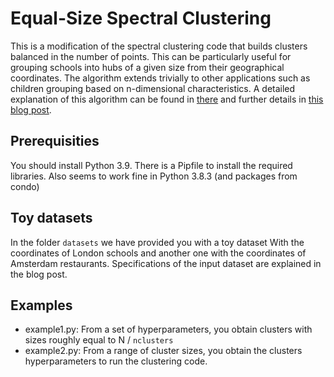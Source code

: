 # Equal-Size Spectral Clustering
This is a modification of the spectral clustering code that builds clusters balanced 
in the number of points. This can be particularly useful for grouping schools into hubs of a given size from their geographical coordinates. The algorithm extends trivially to other applications such as children grouping based on n-dimensional characteristics.
A detailed explanation of this algorithm can be found in [there](https://towardsdatascience.com/spectral-clustering-aba2640c0d5b) and further details in [this blog post](https://medium.com/p/cce65c6f9ba3/edit).

## Prerequisities
You should install Python 3.9. There is a Pipfile to install the required libraries. Also seems to work fine in Python 3.8.3 (and packages from condo)

## Toy datasets
In the folder `datasets` we have provided you with a toy dataset
With the coordinates of London schools and another one with the coordinates of Amsterdam restaurants. Specifications of the input dataset
are explained in the blog post. 

## Examples
* example1.py: From a set of hyperparameters, you obtain clusters with sizes roughly equal to N / `nclusters`  
* example2.py: From a range of cluster sizes, you obtain the clusters hyperparameters to run the clustering code. 
